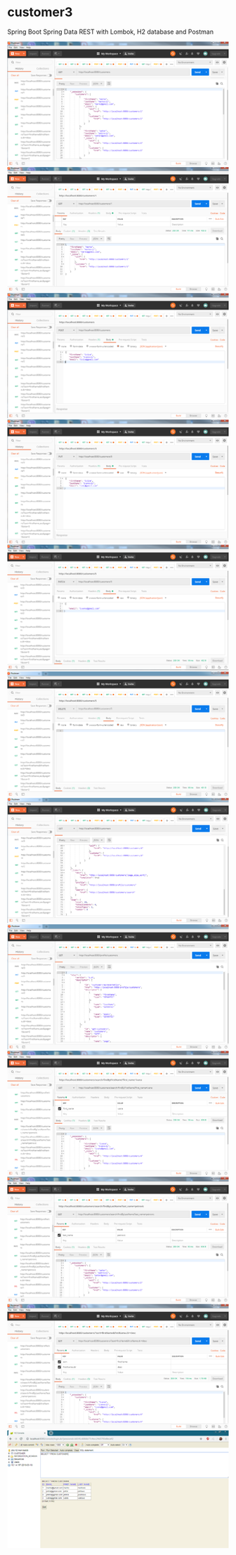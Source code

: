 # customer3
Spring Boot Spring Data REST with Lombok, H2 database and Postman

![](images/get.png)
![](images/get_one.png)
![](images/post.png)
![](images/put.png)
![](images/patch.png)
![](images/delete.png)
![](images/get_links.png)
![](images/profile.png)
![](images/first_name.png)
![](images/last_name.png)
![](images/sort.png)
![](images/h2.png)
